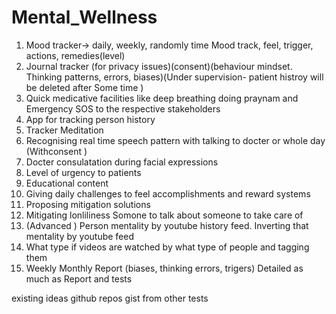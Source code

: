 # Mental_Wellness

1. Mood tracker-> daily, weekly, randomly time Mood track, feel, trigger, actions, remedies(level)
2. Journal tracker (for privacy issues)(consent)(behaviour mindset. Thinking patterns, errors, biases)(Under supervision- patient histroy will be deleted after Some time )
3. Quick medicative facilities like deep breathing doing praynam and Emergency SOS to the respective stakeholders 
4. App for tracking person history 
5. Tracker Meditation 
6. Recognising real time speech pattern with talking to docter or whole day (Withconsent )
7. Docter consulatation during facial expressions
8. Level of urgency to patients
9. Educational content 
10. Giving daily challenges to feel accomplishments and reward systems 
11. Proposing mitigation solutions 
12. Mitigating lonliliness  Somone to talk about someone to take care of 
13. (Advanced )  Person mentality by youtube history feed. Inverting that mentality by youtube feed
14. What type if videos are watched by what type of people and tagging them 
15.  Weekly Monthly Report (biases, thinking errors, trigers) Detailed as much as Report and tests




existing ideas github repos gist from other tests 